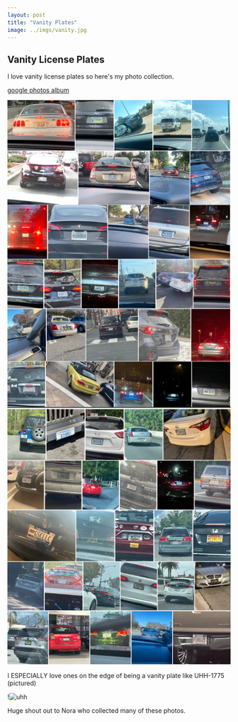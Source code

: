 ```yaml
---
layout: post
title: "Vanity Plates" 
image: ../imgs/vanity.jpg
---
```


## Vanity License Plates

I love vanity license plates so here's my photo collection. 

[google photos album](https://photos.app.goo.gl/1oiDcKFFjwTkDWG3A)

![vanity1](imgs/vanity1.png)
![vanity2](imgs/vanity2.png)

I ESPECIALLY love ones on the edge of being a vanity plate like UHH-1775 (pictured)

!![uhh](imgs/vanity.png)

Huge shout out to Nora who collected many of these photos. 